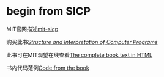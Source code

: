 # begin from SICP

MIT官网描述[mit-sicp](https://mitpress.mit.edu/sicp/)

购买此书[_Structure and Interpretation of Computer Programs_](https://mitpress.mit.edu/books/structure-and-interpretation-computer-programs)

此书可在MIT观望在线查看[The complete book text in HTML](https://mitpress.mit.edu/sicp/full-text/book/book.html)

书内代码范例[Code from the book](https://mitpress.mit.edu/sicp/code/index.html)
